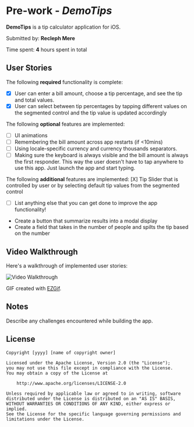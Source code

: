 # Pre-work - *DemoTips*

**DemoTips** is a tip calculator application for iOS.

Submitted by: **Recleph Mere**

Time spent: **4** hours spent in total

## User Stories

The following **required** functionality is complete:

* [X] User can enter a bill amount, choose a tip percentage, and see the tip and total values.
* [X] User can select between tip percentages by tapping different values on the segmented control and the tip value is updated accordingly

The following **optional** features are implemented:

* [ ] UI animations
* [ ] Remembering the bill amount across app restarts (if <10mins)
* [ ] Using locale-specific currency and currency thousands separators.
* [ ] Making sure the keyboard is always visible and the bill amount is always the first responder. This way the user doesn't have to tap anywhere to use this app. Just launch the app and start typing.

The following **additional** features are implemented:
[X] Tip Slider that is controlled by user or by selecting default tip values from the segmented control

- [ ] List anything else that you can get done to improve the app functionality!
- Create a button that summarize results into a modal display
- Create a field that takes in the number of people and spilts the tip based on the number

## Video Walkthrough

Here's a walkthrough of implemented user stories:

<img src='https://i.imgur.com/CYm2KYK.gif' title='Video Walkthrough' width='' alt='Video Walkthrough' />

GIF created with [EZGif](https://ezgif.com/).

## Notes

Describe any challenges encountered while building the app.

## License

    Copyright [yyyy] [name of copyright owner]

    Licensed under the Apache License, Version 2.0 (the "License");
    you may not use this file except in compliance with the License.
    You may obtain a copy of the License at

        http://www.apache.org/licenses/LICENSE-2.0

    Unless required by applicable law or agreed to in writing, software
    distributed under the License is distributed on an "AS IS" BASIS,
    WITHOUT WARRANTIES OR CONDITIONS OF ANY KIND, either express or implied.
    See the License for the specific language governing permissions and
    limitations under the License.
